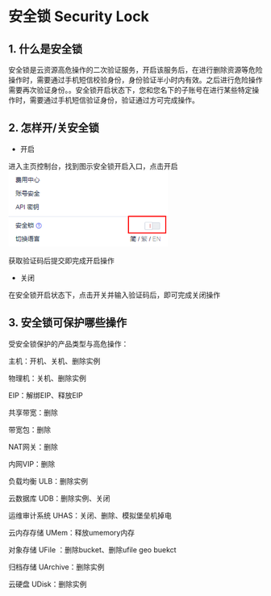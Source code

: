 # 安全锁 Security Lock

## 1\. 什么是安全锁

安全锁是云资源高危操作的二次验证服务，开启该服务后，在进行删除资源等危险操作时，需要通过手机短信校验身份，身份验证半小时内有效。之后进行危险操作需要再次验证身份。。安全锁开启状态下，您和您名下的子账号在进行某些特定操作时，需要通过手机短信验证身份，验证通过方可完成操作。

## 2\. 怎样开/关安全锁

  - 开启

进入主页控制台，找到图示安全锁开启入口，点击开启 \
![image](/images/20190712180018.png)

获取验证码后提交即完成开启操作

  - 关闭

在安全锁开启状态下，点击开关并输入验证码后，即可完成关闭操作

## 3\. 安全锁可保护哪些操作

受安全锁保护的产品类型与高危操作：

主机：开机、关机、删除实例

物理机：关机、删除实例

EIP：解绑EIP、释放EIP

共享带宽：删除

带宽包：删除

NAT网关：删除

内网VIP：删除

负载均衡 ULB：删除实例

云数据库 UDB：删除实例、关闭

运维审计系统 UHAS：关闭、删除、模拟堡垒机掉电

云内存存储 UMem：释放umemory内存

对象存储 UFile ：删除bucket、删除ufile geo buekct

归档存储 UArchive：删除实例

云硬盘 UDisk：删除实例
